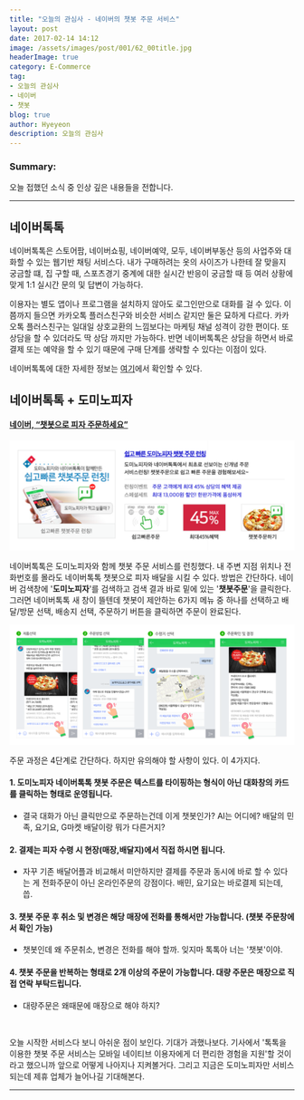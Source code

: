 ```yaml
---
title: "오늘의 관심사 - 네이버의 챗봇 주문 서비스"
layout: post
date: 2017-02-14 14:12
image: /assets/images/post/001/62_00title.jpg
headerImage: true
category: E-Commerce
tag:
- 오늘의 관심사
- 네이버
- 챗봇
blog: true
author: Hyeyeon
description: 오늘의 관심사
---
```


### Summary:

오늘 접했던 소식 중 인상 깊은 내용들을 전합니다.

---

## 네이버톡톡

네이버톡톡은 스토어팜, 네이버쇼핑, 네이버예약, 모두, 네이버부동산 등의 사업주와 대화할 수 있는 웹기반 채팅 서비스다. 내가 구매하려는 옷의 사이즈가 나한테 잘 맞을지 궁금할 떄, 집 구할 때, 스포츠경기 중계에 대한 실시간 반응이 궁금할 때 등 여러 상황에 맞게 1:1 실시간 문의 및 답변이 가능하다.

이용자는 별도 앱이나 프로그램을 설치하지 않아도 로그인만으로 대화를 걸 수 있다. 이쯤까지 들으면 카카오톡 플러스친구와 비슷한 서비스 같지만 둘은 묘하게 다르다. 카카오톡 플러스친구는 일대일 상호교환의 느낌보다는 마케팅 채널 성격이 강한 편이다. 또 상담을 할 수 있더라도 딱 상담 까지만 가능하다. 반면 네이버톡톡은 상담을 하면서 바로 결제 또는 예약을 할 수 있기 때문에 구매 단계를 생략할 수 있다는 이점이 있다.

네이버톡톡에 대한 자세한 정보는 [여기](https://talk.naver.com/intro)에서 확인할 수 있다.

## 네이버톡톡 + 도미노피자

#### [네이버, “챗봇으로 피자 주문하세요”](http://www.bloter.net/archives/271878)

![pic1](/assets/images/post/001/62_01.png)

네이버톡톡은 도미노피자와 함께 챗봇 주문 서비스를 런칭했다. 내 주변 지점 위치나 전화번호를 몰라도 네이버톡톡 챗봇으로 피자 배달을 시킬 수 있다. 방법은 간단하다. 네이버 검색창에 '**도미노피자**'를 검색하고 검색 결과 바로 밑에 있는 '**챗봇주문**'을 클릭한다. 그러면 네이버톡톡 새 창이 뜰텐데 챗봇이 제안하는 6가지 메뉴 중 하나를 선택하고 배달/방문 선택, 배송지 선택, 주문하기 버튼을 클릭하면 주문이 완료된다.

![pic2](/assets/images/post/001/62_02.png)

주문 과정은 4단계로 간단하다. 하지만 유의해야 할 사항이 있다. 이 4가지다.

#### 1. 도미노피자 네이버톡톡 챗봇 주문은 텍스트를 타이핑하는 형식이 아닌 대화창의 카드를 클릭하는 형태로 운영됩니다.

- 결국 대화가 아닌 클릭만으로 주문하는건데 이게 챗봇인가? AI는 어디에? 배달의 민족, 요기요, G마켓 배달이랑 뭐가 다른거지?

#### 2. 결제는 피자 수령 시 현장(매장,배달지)에서 직접 하시면 됩니다.

- 자꾸 기존 배달어플과 비교해서 미안하지만 결제를 주문과 동시에 바로 할 수 있다는 게 전화주문이 아닌 온라인주문의 강점이다. 배민, 요기요는 바로결제 되는데, 씁.

#### 3. 챗봇 주문 후 취소 및 변경은 해당 매장에 전화를 통해서만 가능합니다. (챗봇 주문창에서 확인 가능)

- 챗봇인데 왜 주문취소, 변경은 전화를 해야 할까. 잊지마 톡톡아 너는 '챗봇'이야.

#### 4. 챗봇 주문을 반복하는 형태로 2개 이상의 주문이 가능합니다. 대량 주문은 매장으로 직접 연락 부탁드립니다.

- 대량주문은 왜때문에 매장으로 해야 하지?

<br>

오늘 시작한 서비스다 보니 아쉬운 점이 보인다. 기대가 과했나보다. 기사에서 '톡톡을 이용한 챗봇 주문 서비스는 모바일 네이티브 이용자에게 더 편리한 경험을 지원'할 것이라고 했으니까 앞으로 어떻게 나아지나 지켜볼거다. 그리고 지금은 도미노피자만 서비스되는데 제휴 업체가 늘어나길 기대해본다.

---
